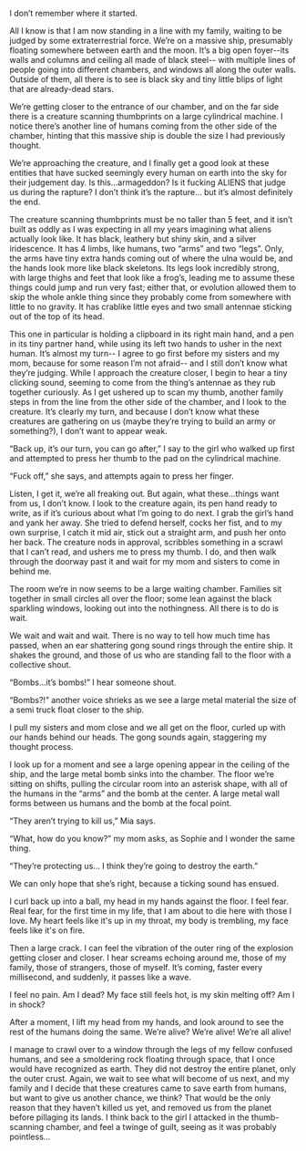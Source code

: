 I don’t remember where it started.

All I know is that I am now standing in a line with my family, waiting to be judged by some extraterrestrial force. We’re on a massive ship, presumably floating somewhere between earth and the moon. It’s a big open foyer--its walls and columns and ceiling all made of black steel-- with multiple lines of people going into different chambers, and windows all along the outer walls. Outside of them, all there is to see is black sky and tiny little blips of light that are already-dead stars.

We’re getting closer to the entrance of our chamber, and on the far side there is a creature scanning thumbprints on a large cylindrical machine. I notice there’s another line of humans coming from the other side of the chamber, hinting that this massive ship is double the size I had previously thought. 

We’re approaching the creature, and I finally get a good look at these entities that have sucked seemingly every human on earth into the sky for their judgement day. Is this...armageddon? Is it fucking ALIENS that judge us during the rapture? I don’t think it’s the rapture… but it’s almost definitely the end.

The creature scanning thumbprints must be no taller than 5 feet, and it isn’t built as oddly as I was expecting in all my years imagining what aliens actually look like. It has black, leathery but shiny skin, and a silver iridescence. It has 4 limbs, like humans, two “arms” and two “legs”. Only, the arms have tiny extra hands coming out of where the ulna would be, and the hands look more like black skeletons. Its legs look incredibly strong, with large thighs and feet that look like a frog’s, leading me to assume these things could jump and run very fast; either that, or evolution allowed them to skip the whole ankle thing since they probably come from somewhere with little to no gravity. It has crablike little eyes and two small antennae sticking out of the top of its head.

This one in particular is holding a clipboard in its right main hand, and a pen in its tiny partner hand, while using its left two hands to usher in the next human. It’s almost my turn-- I agree to go first before my sisters and my mom, because for some reason I’m not afraid-- and I still don’t know what they’re judging. While I approach the creature closer, I begin to hear a tiny clicking sound, seeming to come from the thing’s antennae as they rub together curiously. As I get ushered up to scan my thumb, another family steps in from the line from the other side of the chamber, and I look to the creature. It’s clearly my turn, and because I don’t know what these creatures are gathering on us (maybe they’re trying to build an army or something?), I don’t want to appear weak. 

“Back up, it’s our turn, you can go after,” I say to the girl who walked up first and attempted to press her thumb to the pad on the cylindrical machine.

“Fuck off,” she says, and attempts again to press her finger.

Listen, I get it, we’re all freaking out. But again, what these…things want from us, I don’t know. I look to the creature again, its pen hand ready to write, as if it’s curious about what I’m going to do next. I grab the girl’s hand and yank her away. She tried to defend herself, cocks her fist, and to my own surprise, I catch it mid air, stick out a straight arm, and push her onto her back. The creature nods in approval, scribbles something in a scrawl that I can’t read, and ushers me to press my thumb. I do, and then walk through the doorway past it and wait for my mom and sisters to come in behind me.

The room we’re in now seems to be a large waiting chamber. Families sit together in small circles all over the floor; some lean against the black sparkling windows, looking out into the nothingness. All there is to do is wait.

We wait and wait and wait. There is no way to tell how much time has passed, when an ear shattering gong sound rings through the entire ship. It shakes the ground, and those of us who are standing fall to the floor with a collective shout. 

“Bombs...it’s bombs!” I hear someone shout.

“Bombs?!” another voice shrieks as we see a large metal material the size of a semi truck float closer to the ship.

I pull my sisters and mom close and we all get on the floor, curled up with our hands behind our heads. The gong sounds again, staggering my thought process.

I look up for a moment and see a large opening appear in the ceiling of the ship, and the large metal bomb sinks into the chamber. The floor we’re sitting on shifts, pulling the circular room into an asterisk shape, with all of the humans in the “arms” and the bomb at the center. A large metal wall forms between us humans and the bomb at the focal point.

“They aren’t trying to kill us,” Mia says.

“What, how do you know?” my mom asks, as Sophie and I wonder the same thing.

“They’re protecting us… I think they’re going to destroy the earth.”

We can only hope that she’s right, because a ticking sound has ensued. 

I curl back up into a ball, my head in my hands against the floor. I feel fear. Real fear, for the first time in my life, that I am about to die here with those I love. My heart feels like it's up in my throat, my body is trembling, my face feels like it's on fire.

Then a large crack. I can feel the vibration of the outer ring of the explosion getting closer and closer. I hear screams echoing around me, those of my family, those of strangers, those of myself. It’s coming, faster every millisecond, and suddenly, it passes like a wave.

I feel no pain. Am I dead? My face still feels hot, is my skin melting off? Am I in shock? 

After a moment, I lift my head from my hands, and look around to see the rest of the humans doing the same. We’re alive? We’re alive! We’re all alive! 

I manage to crawl over to a window through the legs of my fellow confused humans, and see a smoldering rock floating through space, that I once would have recognized as earth. They did not destroy the entire planet, only the outer crust. Again, we wait to see what will become of us next, and my family and I decide that these creatures came to save earth from humans, but want to give us another chance, we think? That would be the only reason that they haven’t killed us yet, and removed us from the planet before pillaging its lands. I think back to the girl I attacked in the thumb-scanning chamber, and feel a twinge of guilt, seeing as it was probably pointless…